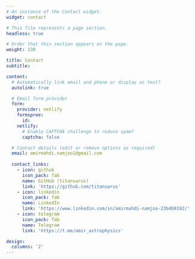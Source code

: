 ```yaml
---
# An instance of the Contact widget.
widget: contact

# This file represents a page section.
headless: true

# Order that this section appears on the page.
weight: 130

title: Contact
subtitle:

content:
  # Automatically link email and phone or display as text?
  autolink: true

  # Email form provider
  form:
    provider: netlify
    formspree:
      id:
    netlify:
      # Enable CAPTCHA challenge to reduce spam?
      captcha: false

  # Contact details (edit or remove options as required)
  email: amirmahdi.namjoo1@gmail.com
  
  contact_links:
    - icon: github
      icon_pack: fab
      name: GitHub (titansarus)
      link: 'https://github.com/titansarus'
    - icon: linkedin
      icon_pack: fab
      name: LinkedIn
      link: 'https://www.linkedin.com/in/amirmahdi-namjoo-23b4b9192/'
    - icon: telegram
      icon_pack: fab
      name: Telegram
      link: 'https://t.me/amir_astrophysics'

design:
  columns: '2'
---
```

